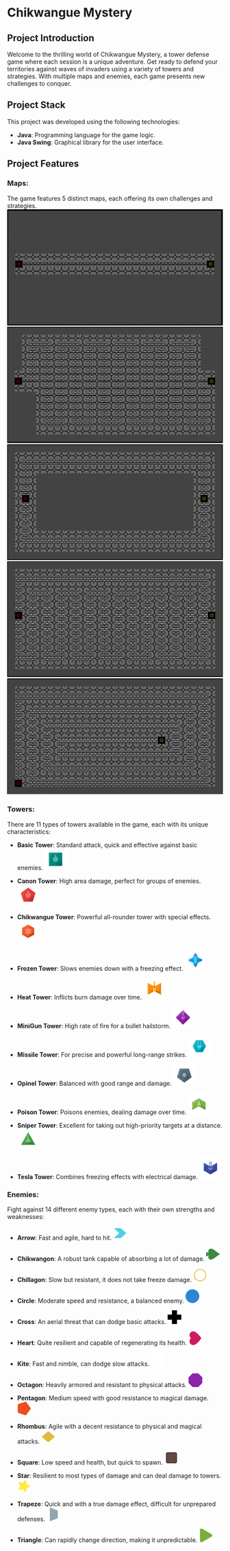 # Chikwangue Mystery

## Project Introduction

Welcome to the thrilling world of Chikwangue Mystery, a tower defense game where each session is a unique adventure. Get ready to defend your territories against waves of invaders using a variety of towers and strategies. With multiple maps and enemies, each game presents new challenges to conquer.

## Project Stack

This project was developed using the following technologies:
- **Java**: Programming language for the game logic.
- **Java Swing**: Graphical library for the user interface.

## Project Features

### Maps:
The game features 5 distinct maps, each offering its own challenges and strategies.
![Map 1](src/Resource/Images/Screen/image.png)
![Map 2](src/Resource/Images/Screen/image2.png)
![Map 3](src/Resource/Images/Screen/image3.png)
![Map 4](src/Resource/Images/Screen/image4.png)
![Map 5](src/Resource/Images/Screen/image5.png)

### Towers:
There are 11 types of towers available in the game, each with its unique characteristics:
- **Basic Tower**: Standard attack, quick and effective against basic enemies.
![Basic Tower](src/Resource/Images/Towers/Basic.png)

- **Canon Tower**: High area damage, perfect for groups of enemies.
![Canon Tower](src/Resource/Images/Towers/Canon.png)

- **Chikwangue Tower**: Powerful all-rounder tower with special effects.
![Chikwangue Tower](src/Resource/Images/Towers/Chikwangue.png)

- **Frozen Tower**: Slows enemies down with a freezing effect.
![Frozen Tower](src/Resource/Images/Towers/Frozen.png)

- **Heat Tower**: Inflicts burn damage over time.
![Heat Tower](src/Resource/Images/Towers/Heat.png)

- **MiniGun Tower**: High rate of fire for a bullet hailstorm.
![MiniGun Tower](src/Resource/Images/Towers/MiniGun.png)

- **Missile Tower**: For precise and powerful long-range strikes.
![Missile Tower](src/Resource/Images/Towers/Missile.png)

- **Opinel Tower**: Balanced with good range and damage.
![Opinel Tower](src/Resource/Images/Towers/Opinel.png)

- **Poison Tower**: Poisons enemies, dealing damage over time.
![Poison Tower](src/Resource/Images/Towers/Poison.png)

- **Sniper Tower**: Excellent for taking out high-priority targets at a distance.
![Sniper Tower](src/Resource/Images/Towers/Sniper.png)

- **Tesla Tower**: Combines freezing effects with electrical damage.
![Tesla Tower](src/Resource/Images/Towers/Tesla.png)

### Enemies:
Fight against 14 different enemy types, each with their own strengths and weaknesses:
- **Arrow**: Fast and agile, hard to hit.
![Arrow Enemy](src/Resource/Images/Enemies/Arrow.png)

- **Chikwangon**: A robust tank capable of absorbing a lot of damage.
![Chikwangon Enemy](src/Resource/Images/Enemies/Chikwangon.png)

- **Chillagon**: Slow but resistant, it does not take freeze damage.
![Chillagon Enemy](src/Resource/Images/Enemies/Chillagon.png)

- **Circle**: Moderate speed and resistance, a balanced enemy.
![Circle Enemy](src/Resource/Images/Enemies/Circle.png)

- **Cross**: An aerial threat that can dodge basic attacks.
![Cross Enemy](src/Resource/Images/Enemies/Cross.png)

- **Heart**: Quite resilient and capable of regenerating its health.
![Heart Enemy](src/Resource/Images/Enemies/Heart.png)

- **Kite**: Fast and nimble, can dodge slow attacks.
![Kite Enemy](src/Resource/Images/Enemies/Kite.png)

- **Octagon**: Heavily armored and resistant to physical attacks.
![Octagon Enemy](src/Resource/Images/Enemies/Octagon.png)

- **Pentagon**: Medium speed with good resistance to magical damage.
![Pentagon Enemy](src/Resource/Images/Enemies/Pentagon.png)

- **Rhombus**: Agile with a decent resistance to physical and magical attacks.
![Rhombus Enemy](src/Resource/Images/Enemies/Rhombus.png)

- **Square**: Low speed and health, but quick to spawn.
![Square Enemy](src/Resource/Images/Enemies/Square.png)

- **Star**: Resilient to most types of damage and can deal damage to towers.
![Star Enemy](src/Resource/Images/Enemies/Star.png)

- **Trapeze**: Quick and with a true damage effect, difficult for unprepared defenses.
![Trapeze Enemy](src/Resource/Images/Enemies/Trapeze.png)

- **Triangle**: Can rapidly change direction, making it unpredictable.
![Triangle Enemy](src/Resource/Images/Enemies/Triangle.png)